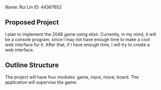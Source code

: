Name: Rui Lin           ID: 44367652

## Proposed Project

I plan to implement the 2048 game using elixir. Currently, in my mind,
it will be a console program, since I may not have enough time to make
a cool web interface for it. After that, if I have enough time, I will
try to create a web interface.

## Outline Structure

The project will have four modules: game, input, move, board.
The application will supervise the game.
